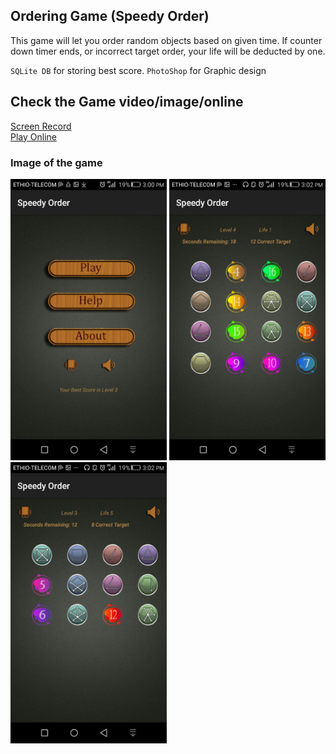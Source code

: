 ## Ordering Game (Speedy Order)

This game will let you order random objects based on given time. If counter down timer ends, or incorrect target order, your life will be deducted by one. 

`SQLite DB`  for storing best score.
`PhotoShop` for Graphic design

## Check the Game video/image/online 

<a href="https://drive.google.com/uc?id=13ggSTfV4T9Q-mcXZHv1DW2AldCzhh8OY">Screen Record</a><br>
<a href="https://appetize.io/app/35dn0dp9jc71tux61e1nkewqdw">Play Online</a>

### Image of the game
<p float="left">
<img src="https://github.com/seifeakalu/Ordering_Game/blob/master/APK%20and%20Screen_Shots/Screen_shot1.jpg" width="250" height="450" />
<img src="https://github.com/seifeakalu/Ordering_Game/blob/master/APK%20and%20Screen_Shots/Screen_shot2.jpg" width="250" height="450" />
<img src="https://github.com/seifeakalu/Ordering_Game/blob/master/APK%20and%20Screen_Shots/Screen_shot3.jpg" width="250" height="450" />
</p>
